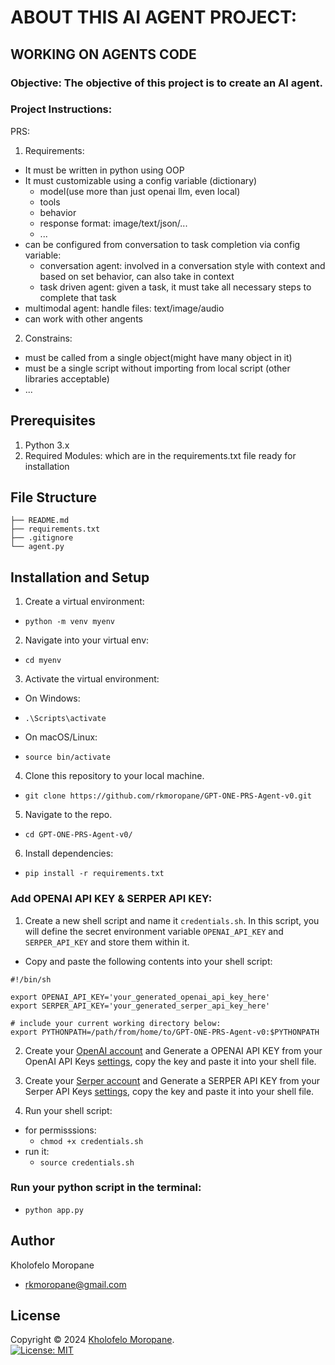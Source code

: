 # ABOUT THIS AI AGENT PROJECT:


## WORKING ON AGENTS CODE

### Objective: The objective of this project is to create an AI agent.

### Project Instructions:
PRS:
1. Requirements:
- It must be written in python using OOP
- It must customizable using a config variable (dictionary)
  * model(use more than just openai llm, even local)
  * tools
  * behavior
  * response format: image/text/json/...
  * ...
- can be configured from conversation to task completion via config variable:
  * conversation agent: involved in a conversation style with context and based on set behavior, can also take in context
  * task driven agent: given a task, it must take all necessary steps to complete that task
- multimodal agent: handle files: text/image/audio
- can work with other angents

2. Constrains:
- must be called from a single object(might have many object in it)
- must be a single script without importing from local script (other libraries acceptable)
- ...

## Prerequisites

1. Python 3.x
2. Required Modules: which are in the requirements.txt file ready for installation

## File Structure
```
├── README.md
├── requirements.txt
├── .gitignore
└── agent.py
```

## Installation and Setup

1. Create a virtual environment:
- `python -m venv myenv`

2. Navigate into your virtual env:
- `cd myenv`

3. Activate the virtual environment:

- On Windows:
 * `.\Scripts\activate`

- On macOS/Linux:
 * `source bin/activate`

4. Clone this repository to your local machine.
- `git clone https://github.com/rkmoropane/GPT-ONE-PRS-Agent-v0.git`

5. Navigate to the repo.
- `cd GPT-ONE-PRS-Agent-v0/`

6. Install dependencies:
- `pip install -r requirements.txt`

### Add OPENAI API KEY & SERPER API KEY:
1. Create a new shell script and name it `credentials.sh`. In this script, you will define the secret environment variable `OPENAI_API_KEY` and `SERPER_API_KEY` and store them within it. 
- Copy and paste the following contents into your shell script:
```
#!/bin/sh

export OPENAI_API_KEY='your_generated_openai_api_key_here'
export SERPER_API_KEY='your_generated_serper_api_key_here'

# include your current working directory below:
export PYTHONPATH=/path/from/home/to/GPT-ONE-PRS-Agent-v0:$PYTHONPATH
```

2. Create your [OpenAI account](https://platform.openai.com) and Generate a OPENAI API KEY from your OpenAI API Keys [settings](https://platform.openai.com/api-keys), copy the key and paste it into your shell file.

3. Create your [Serper account](https://serper.dev/) and Generate a SERPER API KEY from your Serper API Keys [settings](https://serper.dev/api-key), copy the key and paste it into your shell file.

4. Run your shell script:
- for permisssions:
    * `chmod +x credentials.sh`  
- run it:
    * `source credentials.sh`

### Run your python script in the terminal:
- `python app.py`

## Author 
Kholofelo Moropane  
- rkmoropane@gmail.com

## License 
Copyright © 2024 [Kholofelo Moropane](https://github.com/rkmoropane).<br />
[![License: MIT](https://img.shields.io/badge/License-MIT-yellow.svg)](https://opensource.org/licenses/MIT)